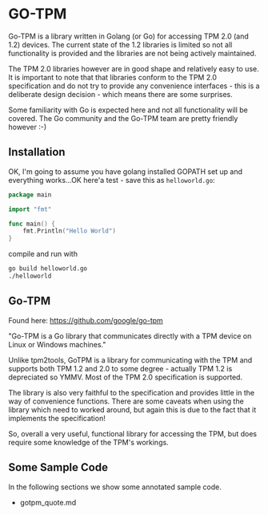 # GO-TPM 

Go-TPM is a library written in Golang (or Go) for accessing TPM 2.0 (and 1.2) devices. The current state of the 1.2 libraries is limited so not all functionality is provided and the libraries are not being actively maintained.

The TPM 2.0 libraries however are in good shape and relatively easy to use. It is important to note that that libraries conform to the TPM 2.0 specification and do not try to provide any convenience interfaces - this is a deliberate design decision - which means there are some surprises.

Some familiarity with Go is expected here and not all functionality will be covered. The Go community and the Go-TPM team are pretty friendly however :-)

## Installation

OK, I'm going to assume you have golang installed GOPATH set up and everything works...OK here'a test - save this as `helloworld.go`:

```go
package main

import "fmt"

func main() {
    fmt.Println("Hello World")
}
```

compile and run with

```bash
go build helloworld.go
./helloworld
```


## Go-TPM
Found here: https://github.com/google/go-tpm

"Go-TPM is a Go library that communicates directly with a TPM device on Linux or Windows machines."

Unlike tpm2tools, GoTPM is a library for communicating with the TPM and supports both TPM 1.2 and 2.0 to some degree - actually TPM 1.2 is depreciated so YMMV. Most of the TPM 2.0 specification is supported.

The library is also very faithful to the specification and provides little in the way of convenience functions. There are some caveats when using the library which need to worked around, but again this is due to the fact that it implements the specification!

So, overall a very useful, functional library for accessing the TPM, but does require some knowledge of the TPM's workings.

## Some Sample Code
In the following sections we show some annotated sample code.

   * gotpm_quote.md
